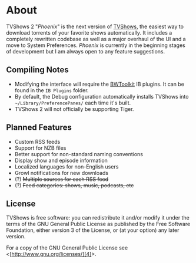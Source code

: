 # About
TVShows 2 "_Phoenix_" is the next version of [TVShows][1], the easiest way to download torrents of your favorite shows automatically. It includes a completely rewritten codebase as well as a major overhaul of the UI and a move to System Preferences. _Phoenix_ is currently in the beginning stages of development but I am always open to any feature suggestions.

## Compiling Notes
* Modifying the interface will require the [BWToolkit][2] IB plugins. It can be found in the `IB Plugins` folder.
* By default, the Debug configuration automatically installs TVShows into `~/Library/PreferencePanes/` each time it's built.
* TVShows 2 will not officially be supporting Tiger.

## Planned Features
* Custom RSS feeds
* Support for NZB files
* Better support for non-standard naming conventions
* Display show and episode information
* Localized languages for non-English users
* Growl notifications for new downloads
* (?) <del>Multiple sources for each RSS feed</del>
* (?) <del>Feed categories: shows, music, podcasts, etc</del>

## License
TVShows is free software: you can redistribute it and/or modify it under the terms of the GNU General Public License as published by the Free Software Foundation, either version 3 of the License, or (at your option) any later version.

For a copy of the GNU General Public License see &lt;[http://www.gnu.org/licenses/][4]&gt;.

[1]:http://embercode.com/tvshows/ "TVShows.app « Ember Code"
[2]:http://www.brandonwalkin.com/bwtoolkit/ "BWToolkit Information"
[4]:http://www.gnu.org/licenses/ "GNU General Public License"